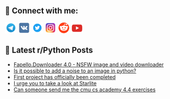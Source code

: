 ## 🔎 Connect with me:
[<img src="https://github.com/bullbesh/bullbesh/blob/main/images/Telegram.png" width="32" height="32" />](https://t.me/bullbesh)
[<img src="https://github.com/bullbesh/bullbesh/blob/main/images/VK.png" width="32" height="32" />](https://vk.com/bullbesh)
[<img src="https://github.com/bullbesh/bullbesh/blob/main/images/Twitter.png" width="32" height="32" />](https://twitter.com/bullbesh1)
[<img src="https://github.com/bullbesh/bullbesh/blob/main/images/Instagram.png" width="32" height="32" />](https://www.instagram.com/bullbesh)
[<img src="https://github.com/bullbesh/bullbesh/blob/main/images/Reddit.png" width="32" height="32" />](https://www.reddit.com/user/bullbesh)
[<img src="https://github.com/bullbesh/bullbesh/blob/main/images/YouTube.png" width="32" height="32" />](https://www.youtube.com/channel/UCtfjRs6uzgq5mfm8S06WTcg)

## 📕 Latest r/Python Posts
<!-- BLOG-POST-LIST:START -->
- [Fapello.Downloader 4.0 - NSFW image and video downloader](https://www.reddit.com/r/Python/comments/zmdwfs/fapellodownloader_40_nsfw_image_and_video/)
- [Is it possible to add a noise to an image in python?](https://www.reddit.com/r/Python/comments/zmdolk/is_it_possible_to_add_a_noise_to_an_image_in/)
- [First project has officially been completed](https://www.reddit.com/r/Python/comments/zmdaqo/first_project_has_officially_been_completed/)
- [I urge you to take a look at Starlite](https://www.reddit.com/r/Python/comments/zmda26/i_urge_you_to_take_a_look_at_starlite/)
- [Can someone send me the cmu cs academy 4.4 exercises](https://www.reddit.com/r/Python/comments/zmcqp5/can_someone_send_me_the_cmu_cs_academy_44/)
<!-- BLOG-POST-LIST:END -->
